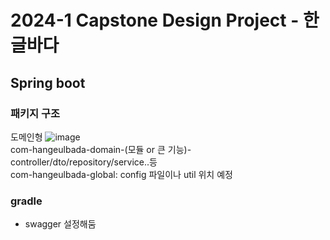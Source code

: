 # 2024-1 Capstone Design Project - 한글바다
## Spring boot
### 패키지 구조
도메인형
![image](https://github.com/2024-1-Capstone-Design/back-end/assets/112956015/fa00d101-173b-41bf-a1bd-068452fed537)  
com-hangeulbada-domain-(모듈 or 큰 기능)-controller/dto/repository/service..등  
com-hangeulbada-global: config 파일이나 util 위치 예정  

### gradle
- swagger 설정해둠
